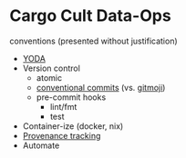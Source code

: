 # Cargo Cult Data-Ops
conventions (presented without justification)

  * [YODA](https://handbook.datalad.org/en/latest/basics/101-127-yoda.html)
  * Version control
    * atomic
    * [conventional commits](https://www.conventionalcommits.org/) (vs. [gitmoji](https://gitmoji.dev))
    * pre-commit hooks
        * lint/fmt
        * test
  * Container-ize (docker, nix)
  * [Provenance tracking](provenance)
  * Automate
